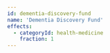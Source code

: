 ```yaml
---
id: dementia-discovery-fund
name: 'Dementia Discovery Fund'
effects:
  - categoryId: health-medicine
    fraction: 1
---
```

